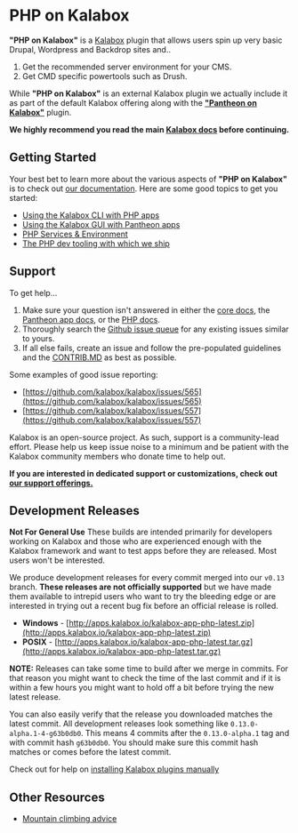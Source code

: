 PHP on Kalabox
==============

**"PHP on Kalabox"** is a [Kalabox](http://kalabox.io) plugin that allows users spin up very basic Drupal, Wordpress and Backdrop sites and..

  1. Get the recommended server environment for your CMS.
  4. Get CMD specific powertools such as Drush.

While **"PHP on Kalabox"** is an external Kalabox plugin we actually include it as part of the default Kalabox offering along with the [**"Pantheon on Kalabox"**](http://github.com/kalabox/kalabox-app-pantheon) plugin.

**We highly recommend you read the main [Kalabox docs](http://docs.kalabox.io) before continuing.**

Getting Started
---------------

Your best bet to learn more about the various aspects of **"PHP on Kalabox"** is to check out [our documentation](http://php.kalabox.io). Here are some good topics to get you started:

  * [Using the Kalabox CLI with PHP apps](http://pantheon.kalabox.io/users/cli)
  * [Using the Kalabox GUI with Pantheon apps](http://pantheon.kalabox.io/users/gui)
  * [PHP Services & Environment](http://pantheon.kalabox.io/users/services)
  * [The PHP dev tooling with which we ship](http://pantheon.kalabox.io/users/tooling)

Support
-------

To get help...

  1. Make sure your question isn't answered in either the [core docs](http://support.kalabox.io/solution/categories), the [Pantheon app docs](http://pantheon.kalabox.io/), or the [PHP docs](http://php.kalabox.io/).
  2. Thoroughly search the [Github issue queue](https://github.com/kalabox/kalabox/issues) for any existing issues similar to yours.
  3. If all else fails, create an issue and follow the pre-populated guidelines and the [CONTRIB.MD](https://raw.githubusercontent.com/kalabox/kalabox-app-php/v0.13/CONTRIBUTING.md) as best as possible.

Some examples of good issue reporting:

  - [https://github.com/kalabox/kalabox/issues/565](https://github.com/kalabox/kalabox/issues/565)
  - [https://github.com/kalabox/kalabox/issues/557](https://github.com/kalabox/kalabox/issues/557)

Kalabox is an open-source project. As such, support is a community-lead effort. Please help us keep issue noise to a minimum and be patient with the Kalabox community members who donate time to help out.

**If you are interested in dedicated support or customizations, check out [our support offerings.](http://kalabox.io/support)**

Development Releases
--------------------

**Not For General Use**
These builds are intended primarily for developers working on Kalabox and those who are experienced enough with the Kalabox framework and want to test apps before they are released. Most users won't be interested.

We produce development releases for every commit merged into our `v0.13` branch. **These releases are not officially supported** but we have made them available to intrepid users who want to try the bleeding edge or are interested in trying out a recent bug fix before an official release is rolled.

  * **Windows** - [http://apps.kalabox.io/kalabox-app-php-latest.zip](http://apps.kalabox.io/kalabox-app-php-latest.zip)
  * **POSIX** - [http://apps.kalabox.io/kalabox-app-php-latest.tar.gz](http://apps.kalabox.io/kalabox-app-php-latest.tar.gz)

**NOTE:** Releases can take some time to build after we merge in commits. For that reason you might want to check the time of the last commit and if it is within a few hours you might want to hold off a bit before trying the new latest release.

You can also easily verify that the release you downloaded matches the latest commit. All development releases look something like `0.13.0-alpha.1-4-g63b0db0`. This means 4 commits after the `0.13.0-alpha.1` tag and with commit hash `g63b0db0`. You should make sure this commit hash matches or comes before the latest commit.

Check out for help on [installing Kalabox plugins manually](http://docs.kalabox.io/developers/plugins)

Other Resources
---------------

* [Mountain climbing advice](https://www.youtube.com/watch?v=tkBVDh7my9Q)

